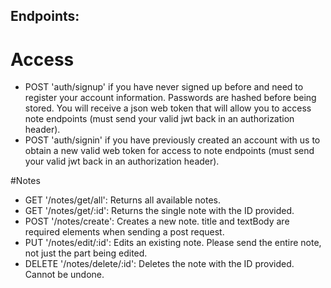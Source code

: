 ## Endpoints:

# Access
- POST 'auth/signup' if you have never signed up before and need to register your account information. Passwords are hashed before being stored. You will receive a json web token that will allow you to access note endpoints (must send your valid jwt back in an authorization header).
- POST 'auth/signin' if you have previously created an account with us to obtain a new valid web token for access to note endpoints (must send your valid jwt back in an authorization header).

#Notes
- GET '/notes/get/all': Returns all available notes.
- GET '/notes/get/:id': Returns the single note with the ID provided. 
- POST '/notes/create': Creates a new note. title and textBody are required elements when sending a post request.
- PUT '/notes/edit/:id': Edits an existing note. Please send the entire note, not just the part being edited.
- DELETE '/notes/delete/:id': Deletes the note with the ID provided. Cannot be undone.
